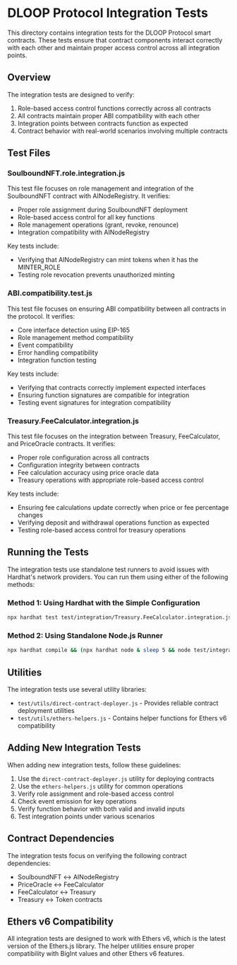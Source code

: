 # DLOOP Protocol Integration Tests

This directory contains integration tests for the DLOOP Protocol smart contracts. These tests ensure that contract components interact correctly with each other and maintain proper access control across all integration points.

## Overview

The integration tests are designed to verify:

1. Role-based access control functions correctly across all contracts
2. All contracts maintain proper ABI compatibility with each other
3. Integration points between contracts function as expected
4. Contract behavior with real-world scenarios involving multiple contracts

## Test Files

### SoulboundNFT.role.integration.js

This test file focuses on role management and integration of the SoulboundNFT contract with AINodeRegistry. It verifies:

- Proper role assignment during SoulboundNFT deployment
- Role-based access control for all key functions
- Role management operations (grant, revoke, renounce)
- Integration compatibility with AINodeRegistry

Key tests include:
- Verifying that AINodeRegistry can mint tokens when it has the MINTER_ROLE
- Testing role revocation prevents unauthorized minting

### ABI.compatibility.test.js

This test file focuses on ensuring ABI compatibility between all contracts in the protocol. It verifies:

- Core interface detection using EIP-165
- Role management method compatibility
- Event compatibility
- Error handling compatibility
- Integration function testing

Key tests include:
- Verifying that contracts correctly implement expected interfaces
- Ensuring function signatures are compatible for integration
- Testing event signatures for integration compatibility

### Treasury.FeeCalculator.integration.js

This test file focuses on the integration between Treasury, FeeCalculator, and PriceOracle contracts. It verifies:

- Proper role configuration across all contracts
- Configuration integrity between contracts
- Fee calculation accuracy using price oracle data
- Treasury operations with appropriate role-based access control

Key tests include:
- Ensuring fee calculations update correctly when price or fee percentage changes
- Verifying deposit and withdrawal operations function as expected
- Testing role-based access control for treasury operations

## Running the Tests

The integration tests use standalone test runners to avoid issues with Hardhat's network providers. You can run them using either of the following methods:

### Method 1: Using Hardhat with the Simple Configuration

```bash
npx hardhat test test/integration/Treasury.FeeCalculator.integration.js --config hardhat.config.simple.js
```

### Method 2: Using Standalone Node.js Runner

```bash
npx hardhat compile && (npx hardhat node & sleep 5 && node test/integration/SoulboundNFT.role.integration.js)
```

## Utilities

The integration tests use several utility libraries:

- `test/utils/direct-contract-deployer.js` - Provides reliable contract deployment utilities
- `test/utils/ethers-helpers.js` - Contains helper functions for Ethers v6 compatibility

## Adding New Integration Tests

When adding new integration tests, follow these guidelines:

1. Use the `direct-contract-deployer.js` utility for deploying contracts
2. Use the `ethers-helpers.js` utility for common operations
3. Verify role assignment and role-based access control
4. Check event emission for key operations
5. Verify function behavior with both valid and invalid inputs
6. Test integration points under various scenarios

## Contract Dependencies

The integration tests focus on verifying the following contract dependencies:

- SoulboundNFT ↔ AINodeRegistry
- PriceOracle ↔ FeeCalculator 
- FeeCalculator ↔ Treasury
- Treasury ↔ Token contracts

## Ethers v6 Compatibility

All integration tests are designed to work with Ethers v6, which is the latest version of the Ethers.js library. The helper utilities ensure proper compatibility with BigInt values and other Ethers v6 features.